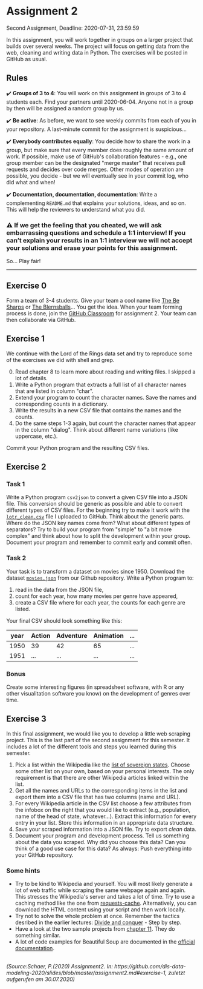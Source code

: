 # Assignment 2
Second Assignment, Deadline: 2020-07-31, 23:59:59

In this assignment, you will work together in groups on a larger project that builds over several weeks.
The project will focus on getting data from the web, cleaning and writing data in Python.
The exercises will be posted in GitHub as usual.

## Rules

:heavy_check_mark: **Groups of 3 to 4**: You will work on this assignment in groups of 3 to 4 students each. Find your partners until 2020-06-04. Anyone not in a group by then will be assigned a random group by us.

:heavy_check_mark: **Be active**: As before, we want to see weekly commits from each of you in your repository. A last-minute commit for the assignment is suspicious...

:heavy_check_mark: **Everybody contributes equally**: You decide how to share the work in a group, but make sure that every member does roughly the same amount of work. If possible, make use of GitHub's collaboration features - e.g., one group member can be the designated "merge master" that receives pull requests and decides over code merges. Other modes of operation are possible, you decide - but we will eventually see in your commit log, who did what and when! 

:heavy_check_mark: **Documentation, documentation, documentation**: Write a complementing `README.md` that explains your solutions, ideas, and so on. This will help the reviewers to understand what you did. 

### :warning: If we get the feeling that you cheated, we will ask embarrassing questions and schedule a 1:1 interview! If you can’t explain your results in an 1:1 interview we will not accept your solutions and erase your points for this assignment.

So... Play fair!

<hr>

## Exercise  0

Form a team of 3-4 students. Give your team a cool name like [The Be Sharps](https://www.youtube.com/watch?v=CWbW1jtFQUo) or [The Blernsballs](https://www.youtube.com/watch?v=oQF8rQaIjUE&list=RDzfvpeVe_i1A)... You get the idea. 
When your team forming process is done, join the [GitHub Classroom](https://classroom.github.com/g/amhiWzvg) for assignment 2. Your team can then collaborate via GitHub.

## Exercise 1 

We continue with the Lord of the Rings data set and try to reproduce some of the exercises we did with shell and grep.

0. Read chapter 8 to learn more about reading and writing files. I skipped a lot of details.
1. Write a Python program that extracts a full list of all character names that are listed in column "char".
2. Extend your program to count the character names. Save the names and corresponding counts in a dictionary. 
3. Write the results in a new CSV file that contains the names and the counts. 
4. Do the same steps 1-3 again, but count the character names that appear in the column "dialog". Think about different name variations (like uppercase, etc.).

Commit your Python program and the resulting CSV files. 

## Exercise 2

### Task 1 
Write a Python program `csv2json` to convert a given CSV file into a JSON file. This conversion should be generic as possible and able to convert different types of CSV files. For the beginning try to make it work with the [`lotr_clean.csv`](lotr_clean.csv) file I uploaded to GitHub. Think about the generic parts. Where do the JSON key names come from? What about different types of separators? Try to build your program from "simple" to "a bit more complex" and think about how to split the development within your group. Document your program and remember to commit early and commit often.

### Task 2 
Your task is to transform a dataset on movies since 1950. Download the dataset [`movies.json`](movies.json) from our Github repository. Write a Python program to:

1. read in the data from the JSON file,
2. count for each year, how many movies per genre have appeared,
3. create a CSV file where for each year, the counts for each genre are listed.

Your final CSV should look something like this:

year|Action|Adventure|Animation|...
-----|------|----------|--------|---
1950|39|42|65|...
1951|...|...|...|...

### Bonus 
Create some interesting figures (in spreadsheet software, with R or any other visualitation software you know) on the development of genres over time.


## Exercise 3  

In this final assignment, we would like you to develop a little web scraping project. This is the last part of the second assignment for this semester. It includes a lot of the different tools and steps you learned during this semester.

1. Pick a list within the Wikipedia like the [list of sovereign states](https://en.wikipedia.org/wiki/List_of_sovereign_states). Choose some other list on your own, based on your personal interests. The only requirement is that there are other Wikipedia articles linked within the list.
2. Get all the names and URLs to the corresponding items in the list and export them into a CSV file that has two columns (name and URL).
3. For every Wikipedia article in the CSV list choose a few attributes from the infobox on the right that you would like to extract (e.g., population, name of the head of state, whatever...). Extract this information for every entry in your list. Store this information in an appropriate data structure.
4. Save your scraped information into a JSON file. Try to export *clean* data.
5. Document your program and development process. Tell us something about the data you scraped. Why did you choose this data? Can you think of a good use case for this data? As always: Push everything into your GitHub repository.

### Some hints

* Try to be kind to Wikipedia and yourself. You will most likely generate a lot of web traffic while scraping the same webpage again and again. This stresses the Wikipedia's server and takes a lot of time. Try to use a caching method like the one from [requests-cache](https://pypi.org/project/requests-cache/). Alternatively, you can download the HTML content using your script and then work locally.
* Try not to solve the whole problem at once. Remember the tactics desribed in the earlier lectures: [Divide and conquer](https://en.wikipedia.org/wiki/Divide-and-conquer_algorithm) - Step by step. 
* Have a look at the two sample projects from [chapter 11](https://automatetheboringstuff.com/chapter11/). They do something similar.
* A lot of code examples for Beautiful Soup are documented in the [official documentation](https://www.crummy.com/software/BeautifulSoup/bs4/doc/).
<br>
<i>(Source:Schaer, P.(2020) Assignment2. In: https://github.com/dis-data-modeling-2020/slides/blob/master/assignment2.md#exercise-1, zuletzt aufgerufen am 30.07.2020)</i>
